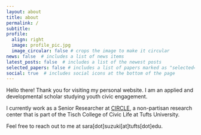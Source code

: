 ```yaml
---
layout: about
title: about
permalink: /
subtitle: 
profile:
  align: right
  image: profile_pic.jpg
  image_circular: false # crops the image to make it circular
news: false  # includes a list of news items
latest_posts: false  # includes a list of the newest posts
selected_papers: false # includes a list of papers marked as "selected={true}"
social: true  # includes social icons at the bottom of the page
---
```


Hello there! Thank you for visiting my personal website. I am an applied and developmental scholar studying youth civic engagement.

I currently work as a Senior Researcher at [CIRCLE](https://circle.tufts.edu/), a non-partisan research center that is part of the Tisch College of Civic Life at Tufts University.

Feel free to reach out to me at sara[dot]suzuki[at]tufts[dot]edu.


